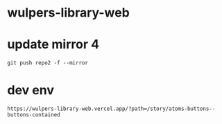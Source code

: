 # wulpers-library-web

# update mirror 4
```git push repo2 -f --mirror```


# dev env
    https://wulpers-library-web.vercel.app/?path=/story/atoms-buttons--buttons-contained

